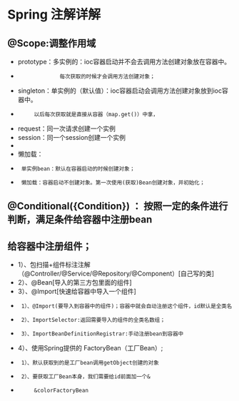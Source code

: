 # Spring 注解详解
## @Scope:调整作用域
 * prototype：多实例的：ioc容器启动并不会去调用方法创建对象放在容器中。
 * 					每次获取的时候才会调用方法创建对象；
 * singleton：单实例的（默认值）：ioc容器启动会调用方法创建对象放到ioc容器中。
 * 			以后每次获取就是直接从容器（map.get()）中拿，
 * request：同一次请求创建一个实例
 * session：同一个session创建一个实例
 *
 * 懒加载：
 * 		单实例bean：默认在容器启动的时候创建对象；
 * 		懒加载：容器启动不创建对象。第一次使用(获取)Bean创建对象，并初始化；
## @Conditional({Condition}) ： 按照一定的条件进行判断，满足条件给容器中注册bean
## 给容器中注册组件；
 * 1）、包扫描+组件标注注解（@Controller/@Service/@Repository/@Component）[自己写的类]
 * 2）、@Bean[导入的第三方包里面的组件]
 * 3）、@Import[快速给容器中导入一个组件]
 * 		1）、@Import(要导入到容器中的组件)；容器中就会自动注册这个组件，id默认是全类名
 * 		2）、ImportSelector:返回需要导入的组件的全类名数组；
 * 		3）、ImportBeanDefinitionRegistrar:手动注册bean到容器中
 * 4）、使用Spring提供的 FactoryBean（工厂Bean）;
 * 		1）、默认获取到的是工厂bean调用getObject创建的对象
 * 		2）、要获取工厂Bean本身，我们需要给id前面加一个&
 * 			&colorFactoryBean
